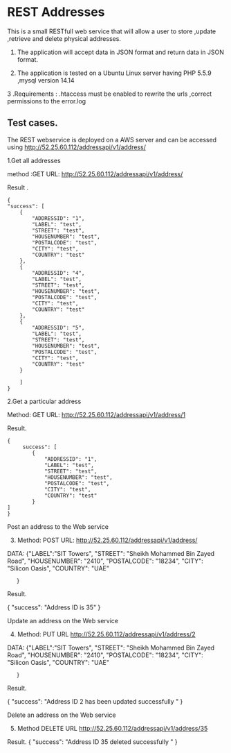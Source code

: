 REST Addresses
==============

This is a small RESTfull web service that will allow a user to store ,update ,retrieve and delete physical addresses.

1. The application will accept data in JSON format and return data in JSON format.

2. The application is tested on a Ubuntu Linux server having PHP 5.5.9 ,mysql version 14.14

3 .Requirements : .htaccess must be enabled to rewrite the urls ,correct permissions to the error.log



Test cases.
----------

The REST webservice is deployed on a AWS server and can be accessed using
http://52.25.60.112/addressapi/v1/address/

1.Get all addresses

 method :GET URL: http://52.25.60.112/addressapi/v1/address/

Result .

    {
    "success": [
        {
            "ADDRESSID": "1",
            "LABEL": "test",
            "STREET": "test",
            "HOUSENUMBER": "test",
            "POSTALCODE": "test",
            "CITY": "test",
            "COUNTRY": "test"
        },
        {
            "ADDRESSID": "4",
            "LABEL": "test",
            "STREET": "test",
            "HOUSENUMBER": "test",
            "POSTALCODE": "test",
            "CITY": "test",
            "COUNTRY": "test"
        },
        {
            "ADDRESSID": "5",
            "LABEL": "test",
            "STREET": "test",
            "HOUSENUMBER": "test",
            "POSTALCODE": "test",
            "CITY": "test",
            "COUNTRY": "test"
        }

        ]
    }




2.Get a particular address

Method: GET   URL: http://52.25.60.112/addressapi/v1/address/1

Result.

    {
         success": [
            {
                "ADDRESSID": "1",
                "LABEL": "test",
                "STREET": "test",
                "HOUSENUMBER": "test",
                "POSTALCODE": "test",
                "CITY": "test",
                "COUNTRY": "test"
            }
    ]
    }




Post an address to the Web service

3. Method: POST  URL: http://52.25.60.112/addressapi/v1/address/

DATA:  {"LABEL":"SIT Towers",
        "STREET": "Sheikh Mohammed Bin Zayed Road",
        "HOUSENUMBER": "2410",
        "POSTALCODE": "18234",
        "CITY": "Silicon Oasis",
        "COUNTRY": "UAE"

       }


Result.

{
    "success": "Address ID is 35"
}




Update an address on the Web service

4. Method: PUT   URL http://52.25.60.112/addressapi/v1/address/2

DATA:  {"LABEL":"SIT Towers",
        "STREET": "Sheikh Mohammed Bin Zayed Road",
        "HOUSENUMBER": "2410",
        "POSTALCODE": "18234",
        "CITY": "Silicon Oasis",
        "COUNTRY": "UAE"

       }


Result.

{
    "success": "Address ID  2 has been updated successfully "
}





Delete an address on the Web service

5. Method DELETE    URL  http://52.25.60.112/addressapi/v1/address/35

Result.
{
    "success": "Address ID 35 deleted successfully "
}